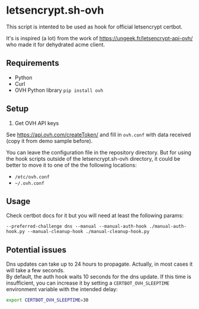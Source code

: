 # letsencrypt.sh-ovh

This script is intented to be used as hook for official letsencrypt certbot.

It's is inspired (a lot) from the work of https://ungeek.fr/letsencrypt-api-ovh/ who made it for dehydrated acme client.

## Requirements

- Python
- Curl
- OVH Python library ``pip install ovh``

## Setup

1) Get OVH API keys

See https://api.ovh.com/createToken/ and fill in `ovh.conf` with data received (copy it from demo sample before).  

You can leave the configuration file in the repository directory. But for using the hook scripts outside of the letsencrypt.sh-ovh directory, it could be better to move it to one of the the following locations:
- `/etc/ovh.conf`
- `~/.ovh.conf`


## Usage

Check certbot docs for it but you will need at least the following params:

```
--preferred-challenge dns --manual --manual-auth-hook ./manual-auth-hook.py --manual-cleanup-hook ./manual-cleanup-hook.py

```

## Potential issues
Dns updates can take up to 24 hours to propagate. Actually, in most cases it will take a few seconds.  
By default, the auth hook waits 10 seconds for the dns update. If this time is insufficient, you can increase it by setting a `CERTBOT_OVH_SLEEPTIME` environment variable with the intended delay:
```bash
export CERTBOT_OVH_SLEEPTIME=30
```
